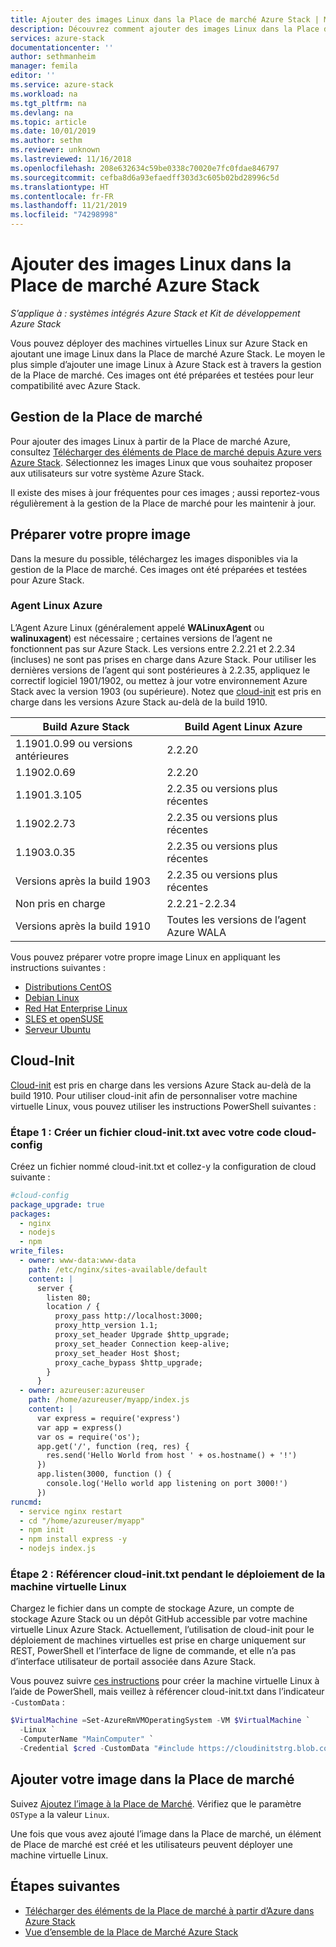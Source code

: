 ```yaml
---
title: Ajouter des images Linux dans la Place de marché Azure Stack | Microsoft Docs
description: Découvrez comment ajouter des images Linux dans la Place de marché Azure Stack.
services: azure-stack
documentationcenter: ''
author: sethmanheim
manager: femila
editor: ''
ms.service: azure-stack
ms.workload: na
ms.tgt_pltfrm: na
ms.devlang: na
ms.topic: article
ms.date: 10/01/2019
ms.author: sethm
ms.reviewer: unknown
ms.lastreviewed: 11/16/2018
ms.openlocfilehash: 208e632634c59be0338c70020e7fc0fdae846797
ms.sourcegitcommit: cefba8d6a93efaedff303d3c605b02bd28996c5d
ms.translationtype: HT
ms.contentlocale: fr-FR
ms.lasthandoff: 11/21/2019
ms.locfileid: "74298998"
---
```

# <a name="add-linux-images-to-azure-stack-marketplace"></a>Ajouter des images Linux dans la Place de marché Azure Stack

*S’applique à : systèmes intégrés Azure Stack et Kit de développement Azure Stack*

Vous pouvez déployer des machines virtuelles Linux sur Azure Stack en ajoutant une image Linux dans la Place de marché Azure Stack. Le moyen le plus simple d’ajouter une image Linux à Azure Stack est à travers la gestion de la Place de marché. Ces images ont été préparées et testées pour leur compatibilité avec Azure Stack.

## <a name="marketplace-management"></a>Gestion de la Place de marché

Pour ajouter des images Linux à partir de la Place de marché Azure, consultez [Télécharger des éléments de Place de marché depuis Azure vers Azure Stack](azure-stack-download-azure-marketplace-item.md). Sélectionnez les images Linux que vous souhaitez proposer aux utilisateurs sur votre système Azure Stack.

Il existe des mises à jour fréquentes pour ces images ; aussi reportez-vous régulièrement à la gestion de la Place de marché pour les maintenir à jour.

## <a name="prepare-your-own-image"></a>Préparer votre propre image

Dans la mesure du possible, téléchargez les images disponibles via la gestion de la Place de marché. Ces images ont été préparées et testées pour Azure Stack.

### <a name="azure-linux-agent"></a>Agent Linux Azure

L’Agent Azure Linux (généralement appelé **WALinuxAgent** ou **walinuxagent**) est nécessaire ; certaines versions de l’agent ne fonctionnent pas sur Azure Stack. Les versions entre 2.2.21 et 2.2.34 (incluses) ne sont pas prises en charge dans Azure Stack. Pour utiliser les dernières versions de l’agent qui sont postérieures à 2.2.35, appliquez le correctif logiciel 1901/1902, ou mettez à jour votre environnement Azure Stack avec la version 1903 (ou supérieure). Notez que [cloud-init](https://cloud-init.io/) est pris en charge dans les versions Azure Stack au-delà de la build 1910.

| Build Azure Stack | Build Agent Linux Azure |
| ------------- | ------------- |
| 1.1901.0.99 ou versions antérieures | 2.2.20 |
| 1.1902.0.69  | 2.2.20  |
|  1.1901.3.105   | 2.2.35 ou versions plus récentes |
| 1.1902.2.73  | 2.2.35 ou versions plus récentes |
| 1.1903.0.35  | 2.2.35 ou versions plus récentes |
| Versions après la build 1903 | 2.2.35 ou versions plus récentes |
| Non pris en charge | 2.2.21-2.2.34 |
| Versions après la build 1910 | Toutes les versions de l’agent Azure WALA|

Vous pouvez préparer votre propre image Linux en appliquant les instructions suivantes :

* [Distributions CentOS](/azure/virtual-machines/linux/create-upload-centos?toc=%2fazure%2fvirtual-machines%2flinux%2ftoc.json)
* [Debian Linux](/azure/virtual-machines/linux/debian-create-upload-vhd?toc=%2fazure%2fvirtual-machines%2flinux%2ftoc.json)
* [Red Hat Enterprise Linux](azure-stack-redhat-create-upload-vhd.md)
* [SLES et openSUSE](/azure/virtual-machines/linux/suse-create-upload-vhd?toc=%2fazure%2fvirtual-machines%2flinux%2ftoc.json)
* [Serveur Ubuntu](/azure/virtual-machines/linux/create-upload-ubuntu?toc=%2fazure%2fvirtual-machines%2flinux%2ftoc.json)

## <a name="cloud-init"></a>Cloud-Init

[Cloud-init](https://cloud-init.io/) est pris en charge dans les versions Azure Stack au-delà de la build 1910. Pour utiliser cloud-init afin de personnaliser votre machine virtuelle Linux, vous pouvez utiliser les instructions PowerShell suivantes : 

### <a name="step-1-create-a-cloud-inittxt-file-with-your-cloud-config"></a>Étape 1 : Créer un fichier cloud-init.txt avec votre code cloud-config

Créez un fichier nommé cloud-init.txt et collez-y la configuration de cloud suivante :

```yaml
#cloud-config
package_upgrade: true
packages:
  - nginx
  - nodejs
  - npm
write_files:
  - owner: www-data:www-data
    path: /etc/nginx/sites-available/default
    content: |
      server {
        listen 80;
        location / {
          proxy_pass http://localhost:3000;
          proxy_http_version 1.1;
          proxy_set_header Upgrade $http_upgrade;
          proxy_set_header Connection keep-alive;
          proxy_set_header Host $host;
          proxy_cache_bypass $http_upgrade;
        }
      }
  - owner: azureuser:azureuser
    path: /home/azureuser/myapp/index.js
    content: |
      var express = require('express')
      var app = express()
      var os = require('os');
      app.get('/', function (req, res) {
        res.send('Hello World from host ' + os.hostname() + '!')
      })
      app.listen(3000, function () {
        console.log('Hello world app listening on port 3000!')
      })
runcmd:
  - service nginx restart
  - cd "/home/azureuser/myapp"
  - npm init
  - npm install express -y
  - nodejs index.js
  ```
  
### <a name="step-2-reference-the-cloud-inittxt-during-the-linux-vm-deployment"></a>Étape 2 : Référencer cloud-init.txt pendant le déploiement de la machine virtuelle Linux

Chargez le fichier dans un compte de stockage Azure, un compte de stockage Azure Stack ou un dépôt GitHub accessible par votre machine virtuelle Linux Azure Stack.
Actuellement, l’utilisation de cloud-init pour le déploiement de machines virtuelles est prise en charge uniquement sur REST, PowerShell et l’interface de ligne de commande, et elle n’a pas d’interface utilisateur de portail associée dans Azure Stack.

Vous pouvez suivre [ces instructions](../user/azure-stack-quick-create-vm-linux-powershell.md) pour créer la machine virtuelle Linux à l’aide de PowerShell, mais veillez à référencer cloud-init.txt dans l’indicateur `-CustomData` :

```powershell
$VirtualMachine =Set-AzureRmVMOperatingSystem -VM $VirtualMachine `
  -Linux `
  -ComputerName "MainComputer" `
  -Credential $cred -CustomData "#include https://cloudinitstrg.blob.core.windows.net/strg/cloud-init.txt"
```

## <a name="add-your-image-to-marketplace"></a>Ajouter votre image dans la Place de marché

Suivez [Ajoutez l’image à la Place de Marché](azure-stack-add-vm-image.md). Vérifiez que le paramètre `OSType` a la valeur `Linux`.

Une fois que vous avez ajouté l’image dans la Place de marché, un élément de Place de marché est créé et les utilisateurs peuvent déployer une machine virtuelle Linux.

## <a name="next-steps"></a>Étapes suivantes

* [Télécharger des éléments de la Place de marché à partir d’Azure dans Azure Stack](azure-stack-download-azure-marketplace-item.md)
* [Vue d’ensemble de la Place de Marché Azure Stack](azure-stack-marketplace.md)
